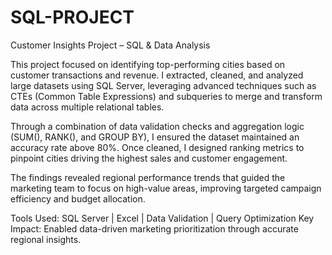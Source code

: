 # SQL-PROJECT
Customer Insights Project – SQL & Data Analysis

This project focused on identifying top-performing cities based on customer transactions and revenue. I extracted, cleaned, and analyzed large datasets using SQL Server, leveraging advanced techniques such as CTEs (Common Table Expressions) and subqueries to merge and transform data across multiple relational tables.

Through a combination of data validation checks and aggregation logic (SUM(), RANK(), and GROUP BY), I ensured the dataset maintained an accuracy rate above 80%. Once cleaned, I designed ranking metrics to pinpoint cities driving the highest sales and customer engagement.

The findings revealed regional performance trends that guided the marketing team to focus on high-value areas, improving targeted campaign efficiency and budget allocation.

Tools Used: SQL Server | Excel | Data Validation | Query Optimization
Key Impact: Enabled data-driven marketing prioritization through accurate regional insights.
